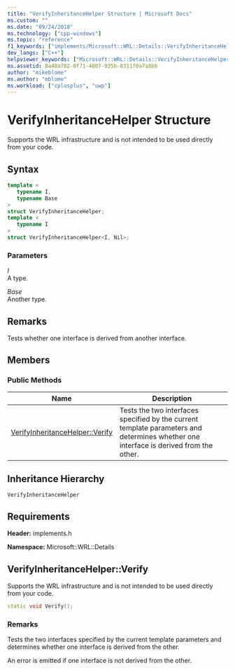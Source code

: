 ```yaml
---
title: "VerifyInheritanceHelper Structure | Microsoft Docs"
ms.custom: ""
ms.date: "09/24/2018"
ms.technology: ["cpp-windows"]
ms.topic: "reference"
f1_keywords: ["implements/Microsoft::WRL::Details::VerifyInheritanceHelper", "implements/Microsoft::WRL::Details::VerifyInheritanceHelper::Verify"]
dev_langs: ["C++"]
helpviewer_keywords: ["Microsoft::WRL::Details::VerifyInheritanceHelper structure", "Microsoft::WRL::Details::VerifyInheritanceHelper::Verify method"]
ms.assetid: 8a48a702-0f71-4807-935b-8311f0a7a8b6
author: "mikeblome"
ms.author: "mblome"
ms.workload: ["cplusplus", "uwp"]
---
```

# VerifyInheritanceHelper Structure

Supports the WRL infrastructure and is not intended to be used directly from your code.

## Syntax

```cpp
template <
   typename I,
   typename Base
>
struct VerifyInheritanceHelper;
template <
   typename I
>
struct VerifyInheritanceHelper<I, Nil>;
```

### Parameters

*I*<br/>
A type.

*Base*<br/>
Another type.

## Remarks

Tests whether one interface is derived from another interface.

## Members

### Public Methods

Name                                       | Description
------------------------------------------ | -------------------------------------------------------------------------------------------------------------------------------------
[VerifyInheritanceHelper::Verify](#verify) | Tests the two interfaces specified by the current template parameters and determines whether one interface is derived from the other.

## Inheritance Hierarchy

`VerifyInheritanceHelper`

## Requirements

**Header:** implements.h

**Namespace:** Microsoft::WRL::Details

## <a name="verify"></a>VerifyInheritanceHelper::Verify

Supports the WRL infrastructure and is not intended to be used directly from your code.

```cpp
static void Verify();
```

### Remarks

Tests the two interfaces specified by the current template parameters and determines whether one interface is derived from the other.

An error is emitted if one interface is not derived from the other.
